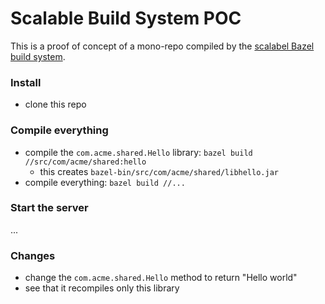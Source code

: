 # Scalable Build System POC

This is a proof of concept of a mono-repo compiled by the [scalabel Bazel build system](https://bazel.build).

### Install

- clone this repo

### Compile everything

- compile the `com.acme.shared.Hello` library: `bazel build //src/com/acme/shared:hello`
  - this creates `bazel-bin/src/com/acme/shared/libhello.jar`
- compile everything: `bazel build //...`

### Start the server

...

### Changes

- change the `com.acme.shared.Hello` method to return "Hello world"
- see that it recompiles only this library
